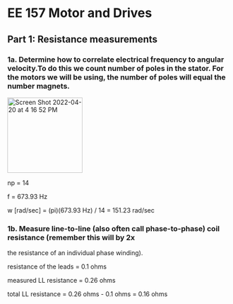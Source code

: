 # EE 157 Motor and Drives

## Part 1: Resistance measurements

### 1a. Determine how to correlate electrical frequency to angular velocity.To do this we count number of poles in the stator. For the motors we will be using, the number of poles will equal the number magnets.  

<img width="170" alt="Screen Shot 2022-04-20 at 4 16 52 PM" src="https://user-images.githubusercontent.com/71578472/164339934-72ad934d-b84c-4b9c-b290-884faa75513a.png">

np = 14

f = 673.93 Hz

w [rad/sec] = (pi)(673.93 Hz) / 14 = 151.23 rad/sec

### 1b. Measure line-to-line (also often call phase-to-phase) coil resistance (remember this will by 2x 
the resistance of an individual phase winding). 

resistance of the leads = 0.1 ohms 


measured LL resistance = 0.26 ohms 


total LL resistance =  0.26 ohms  - 0.1 ohms  = 0.16 ohms






